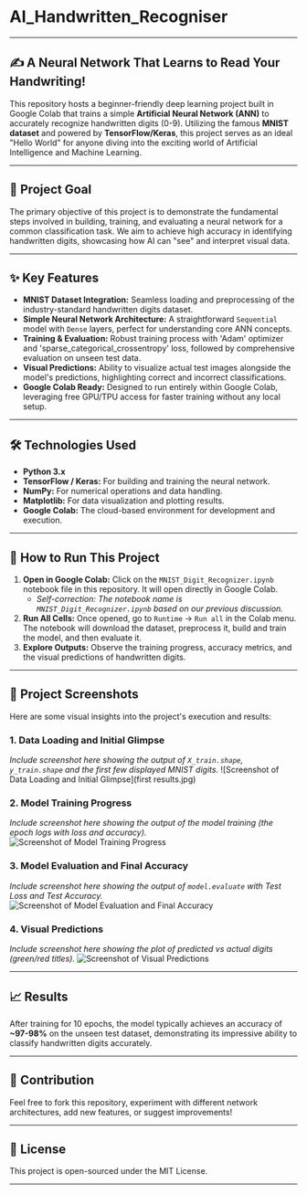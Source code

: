 # AI_Handwritten_Recogniser

---

## ✍️ A Neural Network That Learns to Read Your Handwriting!

This repository hosts a beginner-friendly deep learning project built in Google Colab that trains a simple **Artificial Neural Network (ANN)** to accurately recognize handwritten digits (0-9). Utilizing the famous **MNIST dataset** and powered by **TensorFlow/Keras**, this project serves as an ideal "Hello World" for anyone diving into the exciting world of Artificial Intelligence and Machine Learning.

---

## 🎯 Project Goal

The primary objective of this project is to demonstrate the fundamental steps involved in building, training, and evaluating a neural network for a common classification task. We aim to achieve high accuracy in identifying handwritten digits, showcasing how AI can "see" and interpret visual data.

---

## ✨ Key Features

* **MNIST Dataset Integration:** Seamless loading and preprocessing of the industry-standard handwritten digits dataset.
* **Simple Neural Network Architecture:** A straightforward `Sequential` model with `Dense` layers, perfect for understanding core ANN concepts.
* **Training & Evaluation:** Robust training process with 'Adam' optimizer and 'sparse_categorical_crossentropy' loss, followed by comprehensive evaluation on unseen test data.
* **Visual Predictions:** Ability to visualize actual test images alongside the model's predictions, highlighting correct and incorrect classifications.
* **Google Colab Ready:** Designed to run entirely within Google Colab, leveraging free GPU/TPU access for faster training without any local setup.

---

## 🛠️ Technologies Used

* **Python 3.x**
* **TensorFlow / Keras:** For building and training the neural network.
* **NumPy:** For numerical operations and data handling.
* **Matplotlib:** For data visualization and plotting results.
* **Google Colab:** The cloud-based environment for development and execution.

---

## 🚀 How to Run This Project

1.  **Open in Google Colab:** Click on the `MNIST_Digit_Recognizer.ipynb` notebook file in this repository. It will open directly in Google Colab.
    * *Self-correction: The notebook name is `MNIST_Digit_Recognizer.ipynb` based on our previous discussion.*
2.  **Run All Cells:** Once opened, go to `Runtime` -> `Run all` in the Colab menu. The notebook will download the dataset, preprocess it, build and train the model, and then evaluate it.
3.  **Explore Outputs:** Observe the training progress, accuracy metrics, and the visual predictions of handwritten digits.

---

## 📸 Project Screenshots

Here are some visual insights into the project's execution and results:

### 1. Data Loading and Initial Glimpse
*Include screenshot here showing the output of `X_train.shape`, `y_train.shape` and the first few displayed MNIST digits.*
![Screenshot of Data Loading and Initial Glimpse](first results.jpg)

### 2. Model Training Progress
*Include screenshot here showing the output of the model training (the epoch logs with loss and accuracy).*
![Screenshot of Model Training Progress](link-to-your-screenshot-2.png)

### 3. Model Evaluation and Final Accuracy
*Include screenshot here showing the output of `model.evaluate` with Test Loss and Test Accuracy.*
![Screenshot of Model Evaluation and Final Accuracy](link-to-your-screenshot-3.png)

### 4. Visual Predictions
*Include screenshot here showing the plot of predicted vs actual digits (green/red titles).*
![Screenshot of Visual Predictions](link-to-your-screenshot-4.png)

---

## 📈 Results

After training for 10 epochs, the model typically achieves an accuracy of **~97-98%** on the unseen test dataset, demonstrating its impressive ability to classify handwritten digits accurately.

---

## 🤝 Contribution

Feel free to fork this repository, experiment with different network architectures, add new features, or suggest improvements!

---

## 📜 License

This project is open-sourced under the MIT License.

---
